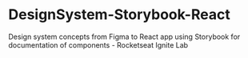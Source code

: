 # DesignSystem-Storybook-React
Design system concepts from Figma to React app using Storybook for documentation of components - Rocketseat Ignite Lab
